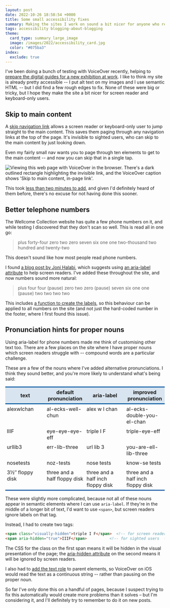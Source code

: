 ```yaml
---
layout: post
date: 2022-10-26 18:58:54 +0000
title: Some small accessibility fixes
summary: Making the sites I work on sound a bit nicer for anyone who relies on screen readers.
tags: accessibility blogging-about-blogging
theme:
  card_type: summary_large_image
  image: /images/2022/accessibility_card.jpg
  color: "#075ba3"
index:
  exclude: true
---
```


I've been doing a bunch of testing with VoiceOver recently, helping to [prepare the digital guides for a new exhibition at work][ips].
I like to think my site is already pretty accessible -- I put alt text on my images and I use semantic HTML -- but I did find a few rough edges to fix.
None of these were big or tricky, but I hope they make the site a bit nicer for screen reader and keyboard-only users.

[ips]: https://twitter.com/ExploreWellcome/status/1584911184242909184

## Skip to main content

A [skip navigation link][skipnav] allows a screen reader or keyboard-only user to jump straight to the main content.
This saves them paging through any navigation links at the top of the page.
It's invisible to sighted users, who can skip to the main content by just looking down.

Even my fairly small nav wants you to page through ten elements to get to the main content -- and now you can skip that in a single tap.

<img src="/images/2022/IMG_1877_1x.png" srcset="/images/2022/IMG_1877_1x.png 1x, /images/2022/IMG_1877_2x.png 2x, /images/2022/IMG_1877_1x.png 3x" class="screenshot" alt="Viewing this web page with VoiceOver in the browser. There's a dark outlined rectangle highlighting the invisible link, and the VoiceOver caption shows 'Skip to main content, in-page link'.">

This took [less than two minutes to add][commit], and given I'd definitely heard of them before, there's no excuse for not having done this sooner.

[skipnav]: https://accessibility.oit.ncsu.edu/it-accessibility-at-nc-state/developers/accessibility-handbook/mouse-and-keyboard-events/skip-to-main-content/
[commit]: https://github.com/alexwlchan/alexwlchan.net/commit/342018fe2689412570d40cc02e33780ae7307e56

## Better telephone numbers

The Wellcome Collection website has quite a few phone numbers on it, and while testing I discovered that they don't scan so well.
This is read all in one go:

> plus forty-four zero two zero seven six one one two-thousand two hundred and twenty-two

This doesn't sound like how most people read phone numbers.

I found [a blog post by Joni Halabi][phone], which suggests using [an aria-label attribute][aria-label] to help screen readers.
I've added these throughout the site, and now numbers sound more natural:

> plus four four (pause) zero two zero (pause) seven six one one (pause) two two two two

This includes [a function to create the labels][function], so this behaviour can be applied to all numbers on the site (and not just the hard-coded number in the footer, where I first found this issue).

[phone]: https://jhalabi.com/blog/accessibility-phone-number-formatting
[aria-label]: https://developer.mozilla.org/en-US/docs/Web/Accessibility/ARIA/Attributes/aria-label
[function]: https://github.com/wellcomecollection/wellcomecollection.org/blob/76634b1af35e8f64b7a63b52e0afd53cbeb38ff2/common/utils/telephone-numbers.ts



## Pronunciation hints for proper nouns

Using aria-label for phone numbers made me think of customising other text too.
There are a few places on the site where I have proper nouns which screen readers struggle with -- compound words are a particular challenge.

These are a few of the nouns where I've added alternative pronunciations.
I think they sound better, and you're more likely to understand what's being said:

<style>
  td {
    width: 25%;
  }

  table, tr {
    border-collapse: collapse;
  }

  th, td {
    padding: 5px;
  }

  td {
    vertical-align: top;
  }
</style>

<table>
  <tr style="border-top: 3px solid #075ba3; border-bottom: 3px solid #075ba3; background: rgba(7, 91, 163, 0.15);">
    <th>text</th>
    <th>default pronunciation</th>
    <th>aria-label</th>
    <th>improved pronunciation</th>
  </tr>
  <tr>
    <td>alexwlchan</td>
    <td>al-ecks-well-chun</td>
    <td>alex w l chan</td>
    <td>al-ecks-double-you-el-chan</td>
  </tr>
  <tr>
    <td>IIIF</td>
    <td>eye-eye-eye-eff</td>
    <td>triple I F</td>
    <td>triple-eye-eff</td>
  </tr>
  <tr>
    <td>urllib3</td>
    <td>err-lib-three</td>
    <td>url lib 3</td>
    <td>you-are-ell-lib-three</td>
  </tr>
  <tr>
    <td>nosetests</td>
    <td>noz-tests</td>
    <td>nose tests</td>
    <td>know-se tests</td>
  </tr>
  <tr style="border-bottom: 3px solid #075ba3;">
    <td>3&frac12;&Prime; floppy disk</td>
    <td>three and a half floppy disk</td>
    <td>three and a half inch floppy disk</td>
    <td>three and a half inch floppy disk</td>
  </tr>
</table>

These were slightly more complicated, because not all of these nouns appear in semantic elements where I can use `aria-label`.
If they're in the middle of a longer bit of text, I'd want to use `<span>`, but screen readers ignore labels on that tag.

Instead, I had to create two tags:

```html
<span class="visually-hidden">triple I F</span>  <!-- for screen readers -->
<span aria-hidden="true">IIIF</span>          <!-- for sighted users  -->
```

The CSS for the class on the first span means it will be hidden in the visual presentation of the page; the [aria-hidden attribute][hidden] on the second means it will be ignored by screen readers.

I also had to [add the text role][text_role] to parent elements, so VoiceOver on iOS would read the text as a continuous string -- rather than pausing on the proper noun.

So far I've only done this on a handful of pages, because I suspect trying to fix this automatically would create more problems than it solves – but I'm considering it, and I'll definitely try to remember to do it on new posts.

[hidden]: https://developer.mozilla.org/en-US/docs/Web/Accessibility/ARIA/Attributes/aria-hidden
[text_role]: https://tinytip.co/tips/a11y-voiceover-text-role/
